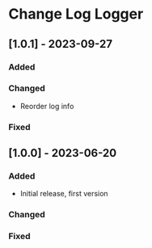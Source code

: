 # Change Log Logger


## [1.0.1] - 2023-09-27

### Added

### Changed

- Reorder log info

### Fixed


## [1.0.0] - 2023-06-20

### Added

- Initial release, first version

### Changed

### Fixed

